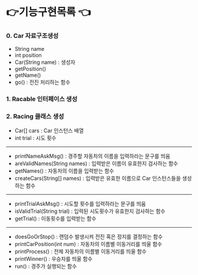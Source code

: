 # 👉기능구현목록 👈

### 0. Car 자료구조생성
- String name
- int position
- Car(String name) : 생성자
- getPosition()
- getName()
- go() : 전진 처리하는 함수

### 1. Racable 인터페이스 생성

### 2. Racing 클래스 생성

- Car[] cars : Car 인스턴스 배열
- int trial : 시도 횟수  
---
- printNameAskMsg() : 경주할 자동차의 이름을 입력하라는 문구를 띄움
- areValidNames(String names) : 입력받은 이름이 유효한지 검사하는 함수
- getNames() : 자동차의 이름을 입력받는 함수
- createCars(String[] names) : 입력받은 유효한 이름으로 Car 인스턴스들을 생성하는 함수  
---
- printTrialAskMsg() : 시도할 횟수를 입력하라는 문구를 띄움
- isValidTrial(String trial) : 입력된 시도횟수가 유효한지 검사하는 함수
- getTrial() : 이동횟수를 입력받는 함수  
---
- doesGoOrStop() : 랜덤수 발생시켜 전진 혹은 정지를 결정하는 함수
- printCarPosition(int num) : 자동차의 이름별 이동거리를 띄울 함수 
- printProcess() : 전체 자동차의 이름별 이동거리를 띄울 함수
- printWinner() : 우승자를 띄울 함수
- run() : 경주가 실행되는 함수

